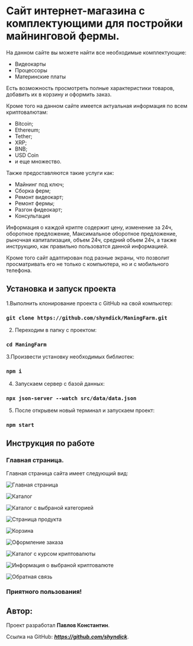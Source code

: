 # Cайт интернет-магазина с комплектующими для постройки майнинговой фермы.

На данном сайте вы можете найти все необходимые комплектующие:

* Видеокарты
* Процессоры
* Материнские платы

Есть возможность просмотреть полные характеристики товаров, добавить их в корзину и оформить заказ.

Кроме того на данном сайте имеется актуальная информация по всем криптовалютам:

* Bitcoin;
* Ethereum;
* Tether;
* XRP;
* BNB;
* USD Coin
* и еще множество.

Также предоставляются такие услуги как:

* Майнинг под ключ;
* Сборка ферм;
* Ремонт видеокарт;
* Ремонт фермы;
* Разгон фидеокарт;
* Консультация


Информация о каждой крипте содержит цену, изменение за 24ч, оборотное предложение, Максимальное оборотное предложение, рыночная капитализация, объем 24ч, средний объем 24ч, а также инструкцию, как правильно пользоватся данной информацией.

Кроме того сайт адаптирован под разные экраны, что позволит просматривать его не только с компьютера, но и с мобильного телефона.


## Установка и запуск проекта

1.Выполнить клонирование проекта с GitHub на свой компьютер:

### `git clone https://github.com/shyndick/ManingFarm.git`

2. Переходим в папку с проектом:

### `cd ManingFarm`

3.Произвести установку необходимых библиотек:

### `npm i`

4. Запускаем сервер с базой данных:

### `npx json-server --watch src/data/data.json `

5. После открывем новый терминал и запускаем проект:

### `npm start`

## Инструкция по работе
### Главная страница.
Главная страница сайта имеет следующий вид:

![Главная страница](https://ibb.co/sFzK4w3 )

![Каталог](https://ibb.co/vhX438K )

![Каталог с выбраной категорией](https://ibb.co/cJtVnDm )

![Страница продукта](https://ibb.co/CJ6pFcc)

![Корзина](https://ibb.co/cTqB5c7)

![Оформление заказа](https://ibb.co/jbTFh17)

![Каталог с курсом криптовалюты](https://ibb.co/9wjwrVh)

![Информация о выбраной криптовалюте](https://ibb.co/WKsFDs5)

![Обратная связь](https://ibb.co/ZTcZYkS)



### Приятного пользования!


## Автор:

Проект разработал __Павлов Константин__.

Ссылка на GitHub:  ___https://github.com/shyndick___.
